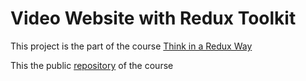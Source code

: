 # Video Website with Redux Toolkit

This project is the part of the course [Think in a Redux Way](https://learnwithsumit.com/)

This the public [repository](https://github.com/Learn-with-Sumit/think-in-a-redux-way) of the course

